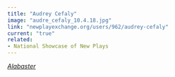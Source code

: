 ```yaml
---
title: "Audrey Cefaly"
image: "audre_cefaly_10.4.18.jpg"
link: "newplayexchange.org/users/962/audrey-cefaly"
current: "true"
related:
- National Showcase of New Plays
---
```


<a href="https://newplayexchange.org/plays/67919/alabaster" target="_blank" rel="nofollow">*Alabaster*</a>

